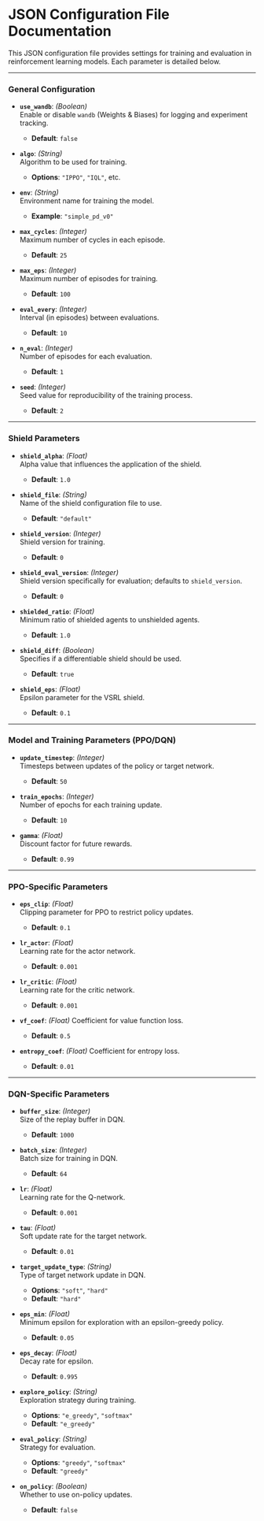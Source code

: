 # JSON Configuration File Documentation

This JSON configuration file provides settings for training and evaluation in reinforcement learning models. Each parameter is detailed below.

---

### General Configuration

- **`use_wandb`**: *(Boolean)*  
  Enable or disable `wandb` (Weights & Biases) for logging and experiment tracking.  
  - **Default**: `false`

- **`algo`**: *(String)*  
  Algorithm to be used for training.  
  - **Options**: `"IPPO"`, `"IQL"`, etc.

- **`env`**: *(String)*  
  Environment name for training the model.  
  - **Example**: `"simple_pd_v0"`

- **`max_cycles`**: *(Integer)*  
  Maximum number of cycles in each episode.  
  - **Default**: `25`

- **`max_eps`**: *(Integer)*  
  Maximum number of episodes for training.  
  - **Default**: `100`

- **`eval_every`**: *(Integer)*  
  Interval (in episodes) between evaluations.  
  - **Default**: `10`

- **`n_eval`**: *(Integer)*  
  Number of episodes for each evaluation.  
  - **Default**: `1`

- **`seed`**: *(Integer)*  
  Seed value for reproducibility of the training process.  
  - **Default**: `2`

---

### Shield Parameters

- **`shield_alpha`**: *(Float)*  
  Alpha value that influences the application of the shield.  
  - **Default**: `1.0`

- **`shield_file`**: *(String)*  
  Name of the shield configuration file to use.  
  - **Default**: `"default"`

- **`shield_version`**: *(Integer)*  
  Shield version for training.  
  - **Default**: `0`

- **`shield_eval_version`**: *(Integer)*  
  Shield version specifically for evaluation; defaults to `shield_version`.  
  - **Default**: `0`

- **`shielded_ratio`**: *(Float)*  
  Minimum ratio of shielded agents to unshielded agents.  
  - **Default**: `1.0`

- **`shield_diff`**: *(Boolean)*  
  Specifies if a differentiable shield should be used.  
  - **Default**: `true`

- **`shield_eps`**: *(Float)*  
  Epsilon parameter for the VSRL shield.  
  - **Default**: `0.1`

---

### Model and Training Parameters (PPO/DQN)

- **`update_timestep`**: *(Integer)*  
  Timesteps between updates of the policy or target network.  
  - **Default**: `50`

- **`train_epochs`**: *(Integer)*  
  Number of epochs for each training update.  
  - **Default**: `10`

- **`gamma`**: *(Float)*  
  Discount factor for future rewards.  
  - **Default**: `0.99`

---

### PPO-Specific Parameters

- **`eps_clip`**: *(Float)*  
  Clipping parameter for PPO to restrict policy updates.  
  - **Default**: `0.1`

- **`lr_actor`**: *(Float)*  
  Learning rate for the actor network.  
  - **Default**: `0.001`

- **`lr_critic`**: *(Float)*  
  Learning rate for the critic network.  
  - **Default**: `0.001`

- **`vf_coef`**: *(Float)*
  Coefficient for value function loss.
  - **Default**: `0.5`

- **`entropy_coef`**: *(Float)*
  Coefficient for entropy loss.
  - **Default**: `0.01`

---

### DQN-Specific Parameters

- **`buffer_size`**: *(Integer)*  
  Size of the replay buffer in DQN.  
  - **Default**: `1000`

- **`batch_size`**: *(Integer)*  
  Batch size for training in DQN.  
  - **Default**: `64`

- **`lr`**: *(Float)*  
  Learning rate for the Q-network.  
  - **Default**: `0.001`

- **`tau`**: *(Float)*  
  Soft update rate for the target network.  
  - **Default**: `0.01`

- **`target_update_type`**: *(String)*  
  Type of target network update in DQN.  
  - **Options**: `"soft"`, `"hard"`  
  - **Default**: `"hard"`

- **`eps_min`**: *(Float)*  
  Minimum epsilon for exploration with an epsilon-greedy policy.  
  - **Default**: `0.05`

- **`eps_decay`**: *(Float)*  
  Decay rate for epsilon.  
  - **Default**: `0.995`

- **`explore_policy`**: *(String)*  
  Exploration strategy during training.  
  - **Options**: `"e_greedy"`, `"softmax"`  
  - **Default**: `"e_greedy"`

- **`eval_policy`**: *(String)*  
  Strategy for evaluation.  
  - **Options**: `"greedy"`, `"softmax"`  
  - **Default**: `"greedy"`

- **`on_policy`**: *(Boolean)*  
  Whether to use on-policy updates.  
  - **Default**: `false`